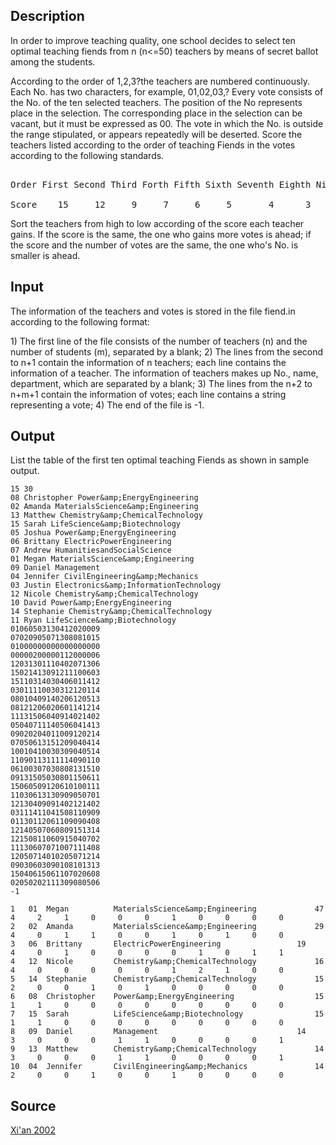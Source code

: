 <h2>Description</h2><p>In order to improve teaching quality, one school decides to select ten optimal teaching fiends from n (n&lt;=50) teachers by means of secret ballot among the students. 
</p>According to the order of 1,2,3?the teachers are numbered continuously. Each No. has two characters, for example, 01,02,03,?
Every vote consists of the No. of the ten selected teachers. The position of the No represents place in the selection. The corresponding place in the selection can be vacant, but it must be expressed as 00. The vote in which the No. is outside the range stipulated, or appears repeatedly will be deserted. Score the teachers listed according to the order of teaching Fiends in the votes according to the following standards.
<pre><br>Order First Second Third Forth Fifth Sixth Seventh Eighth Ninth Tenth
<br>Score    15     12     9     7     6     5       4      3     2     1</pre><p>
</p>Sort the teachers from high to low according of the score each teacher gains. If the score is the same, the one who gains more votes is ahead; if the score and the number of votes are the same, the one who's No. is smaller is ahead. 
<h2>Input</h2><p>The information of the teachers and votes is stored in the file fiend.in according to the following format:
</p>1) The first line of the file consists of the number of teachers (n) and the number of students (m), separated by a blank; 
2) The lines from the second to n+1 contain the information of n teachers; each line contains the information of a teacher. The information of teachers makes up No., name, department, which are separated by a blank;
3) The lines from the n+2 to n+m+1 contain the information of votes; each line contains a string representing a vote;
4) The end of the file is -1.
<h2>Output</h2><p>List the table of the first ten optimal teaching Fiends as shown in sample output.</p><pre><code class="language-input1">15 30
08 Christopher Power&amp;amp;EnergyEngineering
02 Amanda MaterialsScience&amp;amp;Engineering
13 Matthew Chemistry&amp;amp;ChemicalTechnology
15 Sarah LifeScience&amp;amp;Biotechnology
05 Joshua Power&amp;amp;EnergyEngineering
06 Brittany ElectricPowerEngineering
07 Andrew HumanitiesandSocialScience
01 Megan MaterialsScience&amp;amp;Engineering
09 Daniel Management
04 Jennifer CivilEngineering&amp;amp;Mechanics
03 Justin Electronics&amp;amp;InformationTechnology
12 Nicole Chemistry&amp;amp;ChemicalTechnology
10 David Power&amp;amp;EnergyEngineering
14 Stephanie Chemistry&amp;amp;ChemicalTechnology
11 Ryan LifeScience&amp;amp;Biotechnology
01060503130412020009
07020905071308081015
01000000000000000000
00000200000112000006
12031301110402071306
15021413091211100603
15110314030406011412
03011110030312120114
08010409140206120513
08121206020601141214
11131506040914021402
05040711140506041413
09020204011009120214
07050613151209040414
10010410030309040514
11090113111114090110
06100307030808131510
09131505030801150611
15060509120610100111
11030613130909050701
12130409091402121402
03111411041508110909
01130112061109090408
12140507060809151314
12150811060915040702
11130607071007111408
12050714010205071214
09030603090108101313
15040615061107020608
02050202111309080506
-1
</code></pre><pre><code class="language-output1">1   01  Megan          MaterialsScience&amp;amp;Engineering             47     4     2     1     0     0     0     1     0     0     0     0
2   02  Amanda         MaterialsScience&amp;amp;Engineering             29     4     0     1     1     0     0     1     0     1     0     0
3   06  Brittany       ElectricPowerEngineering                 19     4     0     1     0     0     0     0     1     0     1     1
4   12  Nicole         Chemistry&amp;amp;ChemicalTechnology             16     4     0     0     0     0     0     1     2     1     0     0
5   14  Stephanie      Chemistry&amp;amp;ChemicalTechnology             15     2     0     0     1     0     1     0     0     0     0     0
6   08  Christopher    Power&amp;amp;EnergyEngineering                  15     1     1     0     0     0     0     0     0     0     0     0
7   15  Sarah          LifeScience&amp;amp;Biotechnology                15     1     1     0     0     0     0     0     0     0     0     0
8   09  Daniel         Management                               14     3     0     0     0     1     1     0     0     0     0     1
9   13  Matthew        Chemistry&amp;amp;ChemicalTechnology             14     3     0     0     0     1     1     0     0     0     0     1
10  04  Jennifer       CivilEngineering&amp;amp;Mechanics               14     2     0     0     1     0     0     1     0     0     0     0
</code></pre><h2>Source</h2><a href="searchproblem?field=source&amp;key=Xi%27an+2002">Xi'an 2002</a>
